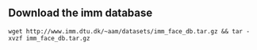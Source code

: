 ## Download the imm database

    wget http://www.imm.dtu.dk/~aam/datasets/imm_face_db.tar.gz && tar -xvzf imm_face_db.tar.gz
